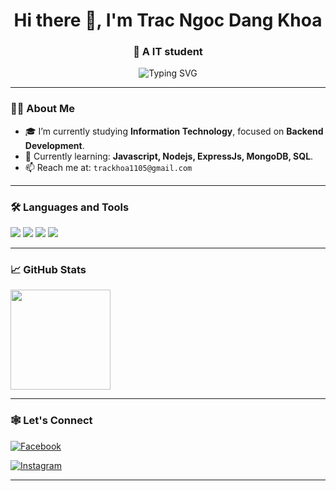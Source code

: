 <h1 align="center">Hi there 👋, I'm Trac Ngoc Dang Khoa</h1>
<h3 align="center">🚀 A IT student </h3>

<p align="center">
  <img src="https://readme-typing-svg.herokuapp.com?font=Fira+Code&weight=500&size=24&pause=1000&color=2AA889&center=true&vCenter=true&width=435&lines=Welcome+to+my+GitHub!;Cloud+Computing+Enthusiast;Love+to+code+%26+solve+problems" alt="Typing SVG" />
</p>

---

### 👨‍💻 About Me

- 🎓 I’m currently studying **Information Technology**, focused on **Backend Development**.
- 🌱 Currently learning: **Javascript, Nodejs, ExpressJs, MongoDB, SQL**.
- 📫 Reach me at: `trackhoa1105@gmail.com`

---

### 🛠️ Languages and Tools

<p align="left">
  <img src="https://img.shields.io/badge/JavaScript-F7DF1E?style=flat&logo=javascript&logoColor=black" />
  <img src="https://img.shields.io/badge/Node.js-339933?style=flat&logo=nodedotjs&logoColor=white" />
  <img src="https://img.shields.io/badge/Express.js-000000?style=flat&logo=express&logoColor=white" />
  <img src="https://img.shields.io/badge/MongoDB-47A248?style=flat&logo=mongodb&logoColor=white" />
</p>


---

### 📈 GitHub Stats

<p align="left">
   <img src="https://github-readme-stats.vercel.app/api/top-langs/?username=1105trxc&layout=compact&theme=tokyonight" height="160px"/>

</p>


---

### 🕸️ Let's Connect

[![Facebook](https://img.shields.io/badge/Facebook-1877F2?style=flat&logo=facebook&logoColor=white)](https://www.facebook.com/dangkhoa.trac)

[![Instagram](https://img.shields.io/badge/Instagram-E4405F?style=flat&logo=instagram&logoColor=white)](https://www.instagram.com/khoatrxc)


---


